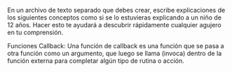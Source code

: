 En un archivo de texto separado que debes crear, escribe explicaciones de los siguientes conceptos como si se lo estuvieras explicando a un niño de 12 años. Hacer esto te ayudará a descubrir rápidamente cualquier agujero en tu comprensión.

Funciones Callback:
Una función de callback es una función que se pasa a otra función como un argumento, que luego se llama (invoca) dentro de la función externa para completar algún tipo de rutina o acción. 